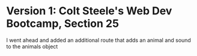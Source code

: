 # Version 1: Colt Steele's Web Dev Bootcamp, Section 25
   I went ahead and added an additional route that adds an animal and sound to
      the animals object